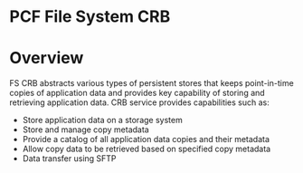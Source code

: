 PCF File System CRB
====

# Overview

FS CRB abstracts various types of persistent stores that keeps point-in-time copies of application data and provides key capability of storing and retrieving application data.
CRB service provides capabilities such as:
* Store application data on a storage system
* Store and manage copy metadata
* Provide a catalog of all application data copies and their metadata
* Allow copy data to be retrieved based on specified copy metadata
* Data transfer using SFTP
